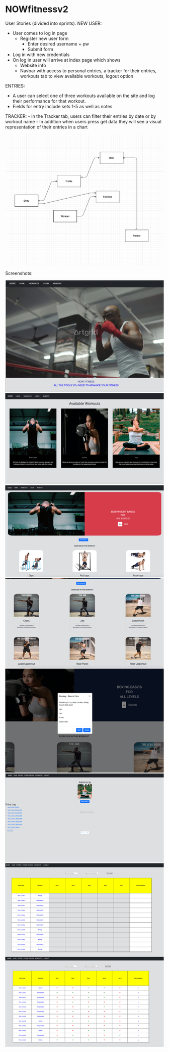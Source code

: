 # NOWfitnessv2


User Stories (divided into sprints).
  NEW USER: 
  - User comes to log in page 
    - Register new user form
      - Enter desired username + pw 
      - Submit form
  - Log in with new credentials 
  - On log in user will arrive at index page which shows 
    - Website info 
    - Navbar with access to personal entries, a tracker for their entries, workouts tab to view available workouts, logout option 
  
  ENTRIES:
  - A user can select one of three workouts available on the site and log their performance for that workout.
  - Fields for entry include sets 1-5 as well as notes

TRACKER:
    - In the Tracker tab, users can filter their entries by date or by workout name 
    - In addition when users press get data they will see a visual representation of their entries in a chart 

![ERD](assets/images/ERD.png)


Screenshots:

![HOME](assets/images/web1.png)
![WORKOUT INDEX](assets/images/web2.png)
![SAMPLE WORKOUT](assets/images/web3.png)
![SAMPLE EXERCISES](assets/images/web4.png)
![SAMPLE EXERCISES 2](assets/images/web5.png)
![ENTRY LOG](assets/images/web6.png)
![TRACKER](assets/images/web7.png)
![TRACKER - VIEW DATA](assets/images/web8.png)

